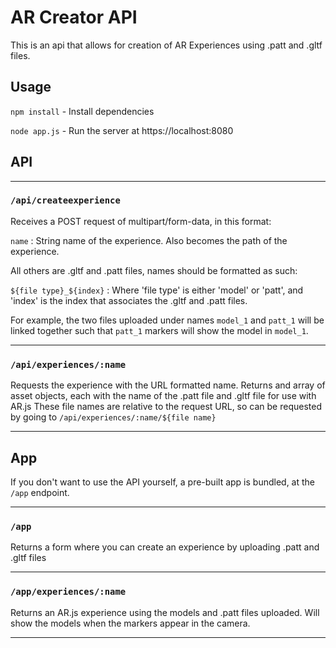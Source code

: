 # AR Creator API

This is an api that allows for creation of AR Experiences using .patt and .gltf files.

## Usage

`npm install` - Install dependencies

`node app.js` - Run the server at https://localhost:8080

## API

---

### `/api/createexperience`

Receives a POST request of multipart/form-data, in this format:

`name` : String name of the experience. Also becomes the path of the experience.

All others are .gltf and .patt files, names should be formatted as such:

`${file type}_${index}` : Where 'file type' is either 'model' or 'patt', and 'index' is the index that associates the .gltf and .patt files.

For example, the two files uploaded under names `model_1` and `patt_1` will be linked together such that `patt_1` markers will show the model in `model_1`.

---

### `/api/experiences/:name`

Requests the experience with the URL formatted name.
Returns and array of asset objects, each with the name of the .patt file and .gltf file for use with AR.js
These file names are relative to the request URL, so can be requested by going to `/api/experiences/:name/${file name}`

---

## App

If you don't want to use the API yourself, a pre-built app is bundled, at the `/app` endpoint.

---

### `/app`

Returns a form where you can create an experience by uploading .patt and .gltf files

---

### `/app/experiences/:name`

Returns an AR.js experience using the models and .patt files uploaded.
Will show the models when the markers appear in the camera.

---